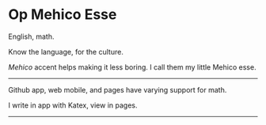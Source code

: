 # Op Mehico Esse

English, math.

Know the language,
for the culture.

*Mehico* accent helps making it less boring.
I call them my little Mehico esse.

---

Github app, web mobile, and pages
have varying support for math.

I write in app with Katex,
view in pages.

---